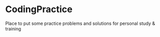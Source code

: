 # CodingPractice
Place to put some practice problems and solutions for personal study &amp; training

